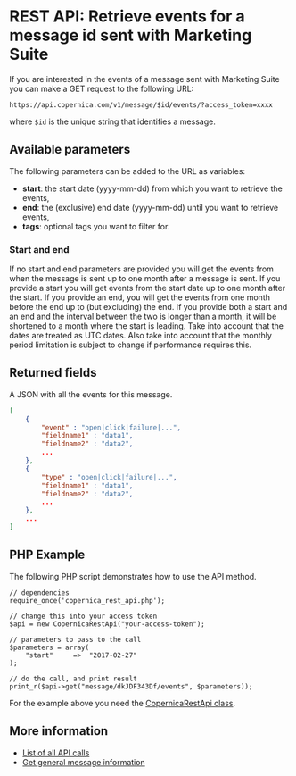 # REST API: Retrieve events for a message id sent with Marketing Suite

If you are interested in the events of a message sent with Marketing Suite
you can make a GET request to the following URL:

`https://api.copernica.com/v1/message/$id/events/?access_token=xxxx`

where `$id` is the unique string that identifies a message.


## Available parameters

The following parameters can be added to the URL as variables:

- **start**: the start date (yyyy-mm-dd) from which you want to retrieve the events,
- **end**:   the (exclusive) end date (yyyy-mm-dd) until you want to retrieve events,
- **tags**:  optional tags you want to filter for.

### Start and end

If no start and end parameters are provided you will get the events
from when the message is sent up to one month after a message is sent. 
If you provide a start you will get events from the start date up to one
month after the start. If you provide an end, you will get the events from
one month before the end up to (but excluding) the end. If you provide both
a start and an end and the interval between the two is longer than a month,
it will be shortened to a month where the start is leading. Take into
account that the dates are treated as UTC dates. Also take into account
that the monthly period limitation is subject to change if performance
requires this.


## Returned fields

A JSON with all the events for this message.

```json
[
    {
        "event" : "open|click|failure|...",
        "fieldname1" : "data1",
        "fieldname2" : "data2",
        ...
    },
    {
        "type" : "open|click|failure|...",
        "fieldname1" : "data1",
        "fieldname2" : "data2",
        ...
    },
    ...
]
```

## PHP Example

The following PHP script demonstrates how to use the API method.

    // dependencies
    require_once('copernica_rest_api.php');
    
    // change this into your access token
    $api = new CopernicaRestApi("your-access-token");
    
    // parameters to pass to the call
	$parameters = array(
        "start"     =>  "2017-02-27"
    );
    
    // do the call, and print result
    print_r($api->get("message/dkJDF343Df/events", $parameters));

For the example above you need the [CopernicaRestApi class](rest-php).

## More information

* [List of all API calls](rest-api)
* [Get general message information](rest-get-message)
